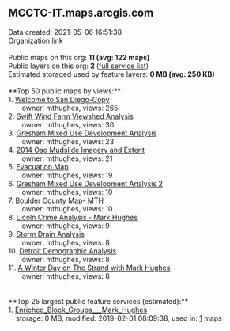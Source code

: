 <h2>MCCTC-IT.maps.arcgis.com</h2> Data created: 2021-05-06 16:51:38 <br /><a target='new' href='https://MCCTC-IT.maps.arcgis.com'>Organization link</a><br /><br />Public maps on this org: <b>11 (avg: 122 maps)</b><br />Public layers on this org: <b>2 </b>(<a target='new' href='https://services.arcgis.com/Gw594JZqMStaCGDA/ArcGIS/rest/services'>full service list</a>)<br />Estimated storaged used by feature layers: <b>0 MB (avg: 250 KB)</b><br /><br />**Top 50 public maps by views:**<br />  1. <a target='new' href='https://www.arcgis.com/home/item.html?id=de7064f65de4472fb006f6f3b0671da0'>Welcome to San Diego-Copy</a> <br />  &nbsp;&nbsp;&nbsp;&nbsp; &nbsp;&nbsp;owner: mthughes, views: 265<br />  2. <a target='new' href='https://www.arcgis.com/home/item.html?id=fa2f9692e58c4d31a327268abfa94751'>Swift Wind Farm Viewshed Analysis</a> <br />  &nbsp;&nbsp;&nbsp;&nbsp; &nbsp;&nbsp;owner: mthughes, views: 30<br />  3. <a target='new' href='https://www.arcgis.com/home/item.html?id=933fbaff6cf24df49c7caec5bde7e44a'>Gresham Mixed Use Development Analysis</a> <br />  &nbsp;&nbsp;&nbsp;&nbsp; &nbsp;&nbsp;owner: mthughes, views: 23<br />  4. <a target='new' href='https://www.arcgis.com/home/item.html?id=090eaedb6c4246eda16eb3782a03e29d'>2014 Oso Mudslide Imagery and Extent</a> <br />  &nbsp;&nbsp;&nbsp;&nbsp; &nbsp;&nbsp;owner: mthughes, views: 21<br />  5. <a target='new' href='https://www.arcgis.com/home/item.html?id=57bde50173aa4f0282ddad609426161f'>Evacuation Map</a> <br />  &nbsp;&nbsp;&nbsp;&nbsp; &nbsp;&nbsp;owner: mthughes, views: 19<br />  6. <a target='new' href='https://www.arcgis.com/home/item.html?id=50e3f6c0f3a64ac5868aa0b4f3b754c8'>Gresham Mixed Use Development Analysis 2</a> <br />  &nbsp;&nbsp;&nbsp;&nbsp; &nbsp;&nbsp;owner: mthughes, views: 10<br />  7. <a target='new' href='https://www.arcgis.com/home/item.html?id=0b703f897140489cb25aee8f462e466c'>Boulder County Map- MTH</a> <br />  &nbsp;&nbsp;&nbsp;&nbsp; &nbsp;&nbsp;owner: mthughes, views: 10<br />  8. <a target='new' href='https://www.arcgis.com/home/item.html?id=7dc79aba3053446596278544f1551d56'>Licoln Crime Analysis - Mark Hughes</a> <br />  &nbsp;&nbsp;&nbsp;&nbsp; &nbsp;&nbsp;owner: mthughes, views: 9<br />  9. <a target='new' href='https://www.arcgis.com/home/item.html?id=e0d89af9789c4841913717abab61cbb5'>Storm Drain Analysis</a> <br />  &nbsp;&nbsp;&nbsp;&nbsp; &nbsp;&nbsp;owner: mthughes, views: 8<br />  10. <a target='new' href='https://www.arcgis.com/home/item.html?id=504367311990467da275020820d13d06'>Detroit Demographic Analysis</a> <br />  &nbsp;&nbsp;&nbsp;&nbsp; &nbsp;&nbsp;owner: mthughes, views: 8<br />  11. <a target='new' href='https://www.arcgis.com/home/item.html?id=3c5d5c7f73db4e79a12f249b64f4ca43'>A Winter Day on The Strand with Mark Hughes
</a> <br />  &nbsp;&nbsp;&nbsp;&nbsp; &nbsp;&nbsp;owner: mthughes, views: 8<br /><br /><br />**Top 25 largest public feature services (estimated):**<br /> 1. <a target='new' href='https://www.arcgis.com/home/item.html?id=d79dd08442424e19b6931de776d6a871'>Enriched_Block_Groups___Mark_Hughes</a><br /> &nbsp;&nbsp;&nbsp;&nbsp;storage: 0 MB, modified: 2019-02-01 08:09:38,  used in: <a target='new' href='https://ed-ind-tb.s3-us-west-1.amazonaws.com/ADI/d79dd08442424e19b6931de776d6a871.html'> 1</a> maps<br />